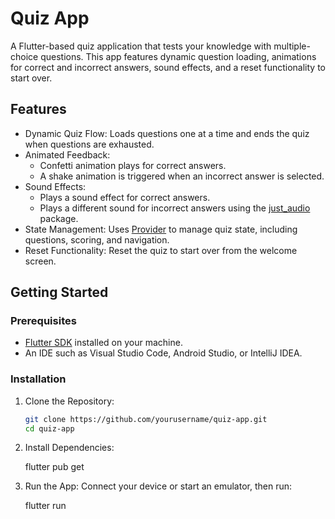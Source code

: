 # Quiz App

A Flutter-based quiz application that tests your knowledge with multiple-choice questions. This app features dynamic question loading, animations for correct and incorrect answers, sound effects, and a reset functionality to start over.

## Features

- Dynamic Quiz Flow: Loads questions one at a time and ends the quiz when questions are exhausted.
- Animated Feedback: 
  - Confetti animation plays for correct answers.
  - A shake animation is triggered when an incorrect answer is selected.
- Sound Effects: 
  - Plays a sound effect for correct answers.
  - Plays a different sound for incorrect answers using the [just_audio](https://pub.dev/packages/just_audio) package.
- State Management: Uses [Provider](https://pub.dev/packages/provider) to manage quiz state, including questions, scoring, and navigation.
- Reset Functionality: Reset the quiz to start over from the welcome screen.

## Getting Started

### Prerequisites

- [Flutter SDK](https://flutter.dev/docs/get-started/install) installed on your machine.
- An IDE such as Visual Studio Code, Android Studio, or IntelliJ IDEA.

### Installation

1. Clone the Repository:

   ```bash
   git clone https://github.com/yourusername/quiz-app.git
   cd quiz-app

2. Install Dependencies:

   flutter pub get

3. Run the App:
   Connect your device or start an emulator, then run:

   flutter run